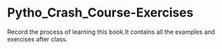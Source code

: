 # Pytho_Crash_Course-Exercises
Record the process of learning this book.It contains all the examples and exercises after class.
